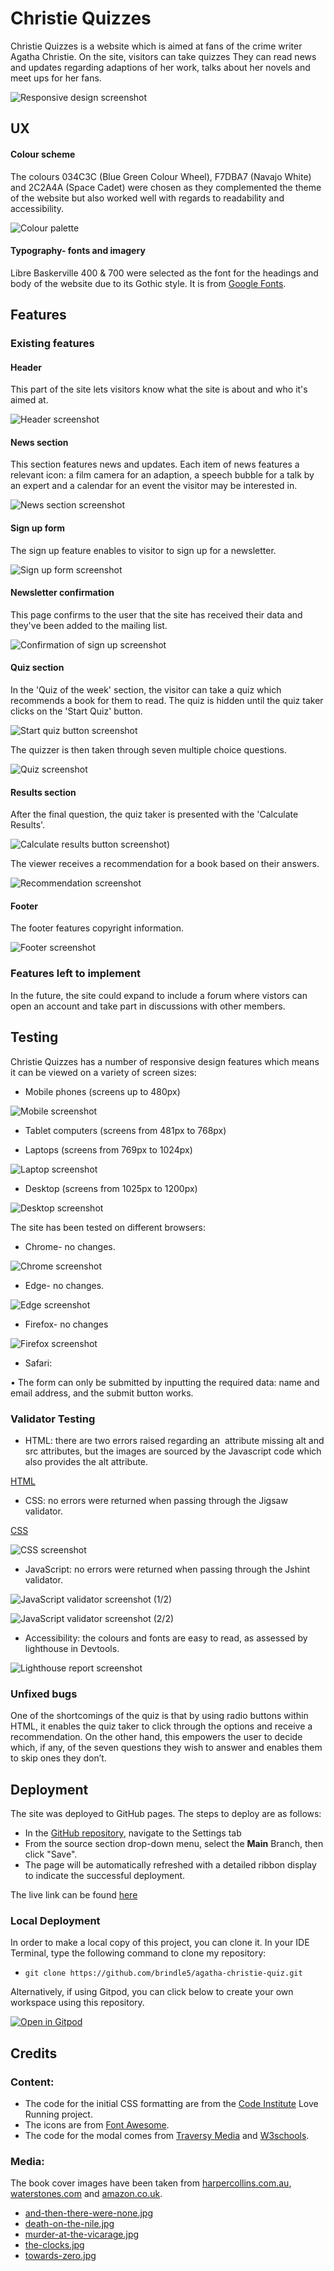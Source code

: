 # **Christie Quizzes**

Christie Quizzes is a website which is aimed at fans of the crime writer Agatha Christie. On the site, visitors can take quizzes They can read news and updates regarding adaptions of her work, talks about her novels and meet ups for her fans.

![Responsive design screenshot](documentation/responsive_screenshot.png)

## **UX**

#### **Colour scheme**

The colours 034C3C (Blue Green Colour Wheel), F7DBA7 (Navajo White) and 2C2A4A (Space Cadet) were chosen as they complemented the theme of the website but also worked well with regards to readability and accessibility.

![Colour palette](documentation/colour_palette.png)

#### **Typography- fonts and imagery**

Libre Baskerville 400 & 700 were selected as the font for the headings and body of the website due to its Gothic style. It is from [Google Fonts](https://fonts.google.com/specimen/Libre+Baskerville).

## **Features**

### Existing features

####  **Header**

This part of the site lets visitors know what the site is about and who it's aimed at.

![Header screenshot](documentation/header_section.png)

#### **News section**

This section features news and updates. Each item of news features a relevant icon: a film camera for an adaption, a speech bubble for a talk by an expert and a calendar for an event the visitor may be interested in.

![News section screenshot](documentation/news_section.png)

#### **Sign up form**

The sign up feature enables to visitor to sign up for a newsletter.

![Sign up form screenshot](documentation/sign_up_form.png)

#### **Newsletter confirmation**

This page confirms to the user that the site has received their data and they've been added to the mailing list.

![Confirmation of sign up screenshot](documentation/newsletter_confirmation.png)

#### **Quiz section**

In the 'Quiz of the week' section, the visitor can take a quiz which recommends a book for them to read. The quiz is hidden until the quiz taker clicks on the 'Start Quiz' button. 

![Start quiz button screenshot](documentation/start_quiz_section.png)

The quizzer is then taken through seven multiple choice questions.

![Quiz screenshot](documentation/quiz_section.png)

#### **Results section**

After the final question, the quiz taker is presented with the 'Calculate Results'. 

![Calculate results button screenshot](documentation/calculate_results.png))

The viewer receives a recommendation for a book based on their answers.

![Recommendation screenshot](documentation/recommendation.png)

#### **Footer**

The footer features copyright information.

![Footer screenshot](documentation/footer.png)

### **Features left to implement**

In the future, the site could expand to include a forum where vistors can open an account and take part in discussions with other members.

## **Testing**

Christie Quizzes has a number of responsive design features which means it can be viewed on a variety of screen sizes:

* Mobile phones (screens up to 480px)

![Mobile screenshot](documentation/mobile_screenshot.jpg)

* Tablet computers (screens from 481px to 768px)

* Laptops (screens from 769px to 1024px)

![Laptop screenshot](documentation/laptop_screenshot.png)

* Desktop (screens from 1025px to 1200px)

![Desktop screenshot](documentation/desktop_screenshot.png)

The site has been tested on different browsers: 

* Chrome- no changes.

![Chrome screenshot](documentation/chrome_screenshot.png)

* Edge- no changes.

![Edge screenshot](documentation/edge_screenshot.png)

* Firefox- no changes

![Firefox screenshot](documentation/firefox_screenshot.png)

* Safari:

•	The form can only be submitted by inputting the required data: name and email address, and the submit button works.



### Validator Testing

* HTML: there are two errors raised regarding an <img> attribute missing alt and src attributes, but the images are sourced by the Javascript code which also provides the alt attribute. 

[HTML](https://validator.w3.org/nu/?doc=https%3A%2F%2Fbrindle5.github.io%2Fagatha-christie-quiz%2F)



* CSS: no errors were returned when passing through the Jigsaw validator.

[CSS](https://jigsaw.w3.org/css-validator/validator?uri=https%3A%2F%2Fbrindle5.github.io%2Fagatha-christie-quiz)

![CSS screenshot](documentation/css_validation.png)

* JavaScript: no errors were returned when passing through the Jshint validator.

![JavaScript validator screenshot (1/2)](documentation/js_validation_1.png)

![JavaScript validator screenshot (2/2)](documentation/js_validation_2.png)

* Accessibility: the colours and fonts are easy to read, as assessed by lighthouse in Devtools. 

![Lighthouse report screenshot](documentation/lighthouse_report.png)

### **Unfixed bugs**

One of the shortcomings of the quiz is that by using radio buttons within HTML, it enables the quiz taker to click through the options and receive a recommendation. On the other hand, this empowers the user to decide which, if any, of the seven questions they wish to answer and enables them to skip ones they don’t.
 
## **Deployment**

The site was deployed to GitHub pages. The steps to deploy are as follows: 
* In the [GitHub repository](https://github.com/brindle5/agatha-christie-qiiz/), navigate to the Settings tab 
* From the source section drop-down menu, select the **Main** Branch, then click "Save".
* The page will be automatically refreshed with a detailed ribbon display to indicate the successful deployment.

The live link can be found [here](https://brindle5.github.io/agatha-christie-quiz/)

### Local Deployment

In order to make a local copy of this project, you can clone it. In your IDE Terminal, type the following command to clone my repository:

- `git clone https://github.com/brindle5/agatha-christie-quiz.git`

Alternatively, if using Gitpod, you can click below to create your own workspace using this repository.

[![Open in Gitpod](https://gitpod.io/button/open-in-gitpod.svg)](https://gitpod.io/#https://github.com/brindle5/agatha-christie-quiz)

## **Credits**

###  Content:

* The code for the initial CSS formatting are from the [Code Institute](https://codeinstitute.net/global/) Love Running project.
* The icons are from [Font Awesome](https://fontawesome.com/).
* The code for the modal comes from [Traversy Media](https://www.youtube.com/watch?v=6ophW7Ask_0&t=1347s) and [W3schools](https://www.w3schools.com/howto/howto_css_modals.asp).

###	Media:

The book cover images have been taken from [harpercollins.com.au](https://www.harpercollins.com.au/), [waterstones.com](https://www.waterstones.com/) and [amazon.co.uk](https://www.amazon.co.uk/ref=nav_logo).

* [and-then-there-were-none.jpg](https://i.harperapps.com/hcanz/covers/9780008123208/y648.jpg)
* [death-on-the-nile.jpg](https://i.harperapps.com/hcanz/covers/9780008328931/y648.jpg)
* [murder-at-the-vicarage.jpg](https://www.waterstones.com/book/the-murder-at-the-vicarage/agatha-christie//9780008255732)
* [the-clocks.jpg](https://www.waterstones.com/book/the-clocks/agatha-christie/9780008129590?ebr=1)
* [towards-zero.jpg](https://www.amazon.co.uk/Towards-Zero-Agatha-Christie/dp/0008196311)


